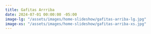 ```yaml
---
title: Gafitas Arrriba
date: 2024-07-01 00:00:00 -05:00
image-lg: "/assets/images/home-slideshow/gafitas-arriba-lg.jpg"
image-xs: "/assets/images/home-slideshow/gafitas-arriba-xs.jpg"
---
```



